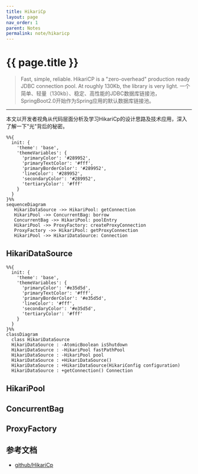 ```yaml
---
title: HikariCp
layout: page
nav_order: 1
parent: Notes
permalink: note/hikaricp
---
```


# {{ page.title }}

> Fast, simple, reliable. HikariCP is a "zero-overhead" production ready JDBC connection pool. At roughly 130Kb, the library is very light. 
> 一个简单、轻量（130kb）、稳定、高性能的JDBC数据库链接池，SpringBoot2.0开始作为Spring应用的默认数据库链接池。      

---
本文以开发者视角从代码层面分析及学习HikariCp的设计思路及技术应用，深入了解一下"光"背后的秘密。   


```mermaid
%%{
  init: {
    'theme': 'base',
    'themeVariables': {
      'primaryColor': '#289952',
      'primaryTextColor': '#fff',
      'primaryBorderColor': '#289952',
      'lineColor': '#289952',
      'secondaryColor': '#289952',
      'tertiaryColor': '#fff'
    }
  }
}%%
sequenceDiagram
   HikariDataSource ->> HikariPool: getConnection
   HikariPool ->> ConcurrentBag: borrow
   ConcurrentBag ->> HikariPool: poolEntry
   HikariPool ->> ProxyFactory: createProxyConnection
   ProxyFactory ->> HikariPool: getProxyConnection
   HikariPool ->> HikariDataSource: Connection
```

## HikariDataSource
```mermaid
%%{
  init: {
    'theme': 'base',
    'themeVariables': {
      'primaryColor': '#e35d5d',
      'primaryTextColor': '#fff',
      'primaryBorderColor': '#e35d5d',
      'lineColor': '#fff',
      'secondaryColor': '#e35d5d',
      'tertiaryColor': '#fff'
    }
  }
}%%
classDiagram
  class HikariDataSource
  HikariDataSource : -AtomicBoolean isShutdown
  HikariDataSource : -HikariPool fastPathPool
  HikariDataSource : -HikariPool pool
  HikariDataSource : +HikariDataSource()
  HikariDataSource : +HikariDataSource(HikariConfig configuration)
  HikariDataSource : +getConnection() Connection
```

## HikariPool

## ConcurrentBag

## ProxyFactory

## 参考文档
+ [github/HikariCp](https://github.com/brettwooldridge/HikariCP)